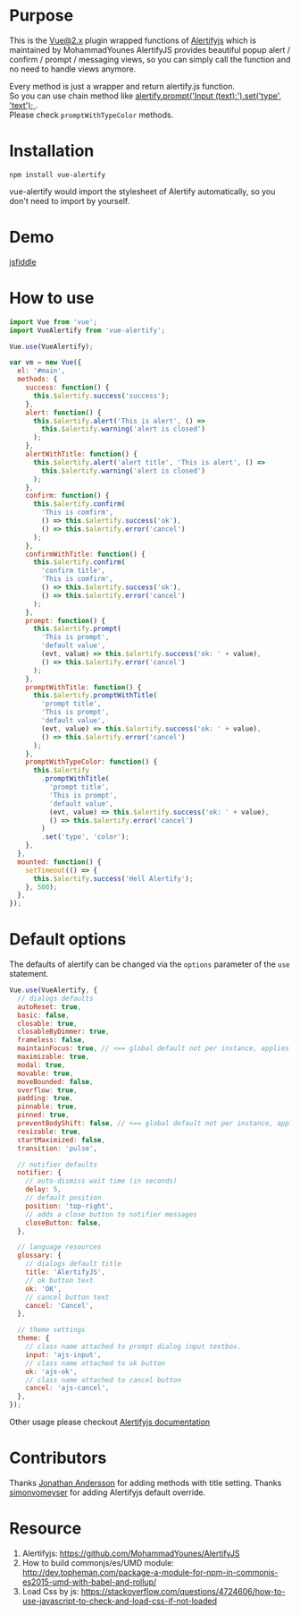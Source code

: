 # Purpose

This is the Vue@2.x plugin wrapped functions of [Alertifyjs](https://github.com/MohammadYounes/AlertifyJS) which is maintained by MohammadYounes
AlertifyJS provides beautiful popup alert / confirm / prompt / messaging views, so you can simply call the function and no need to handle views anymore.

Every method is just a wrapper and return alertify.js function.  
So you can use chain method like [alertify.prompt('Input (text):').set('type', 'text'); ](https://alertifyjs.com/prompt/type.html).  
Please check `promptWithTypeColor` methods.

# Installation

```
npm install vue-alertify
```

vue-alertify would import the stylesheet of Alertify automatically, so you don't need to import by yourself.

# Demo

[jsfiddle](https://jsfiddle.net/sj82516/vv9v9crt/)

# How to use

```javascript
import Vue from 'vue';
import VueAlertify from 'vue-alertify';

Vue.use(VueAlertify);

var vm = new Vue({
  el: '#main',
  methods: {
    success: function() {
      this.$alertify.success('success');
    },
    alert: function() {
      this.$alertify.alert('This is alert', () =>
        this.$alertify.warning('alert is closed')
      );
    },
    alertWithTitle: function() {
      this.$alertify.alert('alert title', 'This is alert', () =>
        this.$alertify.warning('alert is closed')
      );
    },
    confirm: function() {
      this.$alertify.confirm(
        'This is comfirm',
        () => this.$alertify.success('ok'),
        () => this.$alertify.error('cancel')
      );
    },
    confirmWithTitle: function() {
      this.$alertify.confirm(
        'confirm title',
        'This is comfirm',
        () => this.$alertify.success('ok'),
        () => this.$alertify.error('cancel')
      );
    },
    prompt: function() {
      this.$alertify.prompt(
        'This is prompt',
        'default value',
        (evt, value) => this.$alertify.success('ok: ' + value),
        () => this.$alertify.error('cancel')
      );
    },
    promptWithTitle: function() {
      this.$alertify.promptWithTitle(
        'prompt title',
        'This is prompt',
        'default value',
        (evt, value) => this.$alertify.success('ok: ' + value),
        () => this.$alertify.error('cancel')
      );
    },
    promptWithTypeColor: function() {
      this.$alertify
        .promptWithTitle(
          'prompt title',
          'This is prompt',
          'default value',
          (evt, value) => this.$alertify.success('ok: ' + value),
          () => this.$alertify.error('cancel')
        )
        .set('type', 'color');
    },
  },
  mounted: function() {
    setTimeout(() => {
      this.$alertify.success('Hell Alertify');
    }, 500);
  },
});
```

# Default options

The defaults of alertify can be changed via the `options` parameter of the `use` statement.

```javascript
Vue.use(VueAlertify, {
  // dialogs defaults
  autoReset: true,
  basic: false,
  closable: true,
  closableByDimmer: true,
  frameless: false,
  maintainFocus: true, // <== global default not per instance, applies to all dialogs
  maximizable: true,
  modal: true,
  movable: true,
  moveBounded: false,
  overflow: true,
  padding: true,
  pinnable: true,
  pinned: true,
  preventBodyShift: false, // <== global default not per instance, applies to all dialogs
  resizable: true,
  startMaximized: false,
  transition: 'pulse',

  // notifier defaults
  notifier: {
    // auto-dismiss wait time (in seconds)
    delay: 5,
    // default position
    position: 'top-right',
    // adds a close button to notifier messages
    closeButton: false,
  },

  // language resources
  glossary: {
    // dialogs default title
    title: 'AlertifyJS',
    // ok button text
    ok: 'OK',
    // cancel button text
    cancel: 'Cancel',
  },

  // theme settings
  theme: {
    // class name attached to prompt dialog input textbox.
    input: 'ajs-input',
    // class name attached to ok button
    ok: 'ajs-ok',
    // class name attached to cancel button
    cancel: 'ajs-cancel',
  },
});
```

Other usage please checkout [Alertifyjs documentation](http://alertifyjs.com/guide.html)

# Contributors

Thanks [Jonathan Andersson](https://github.com/ja1984) for adding methods with title setting.
Thanks [simonvomeyser](https://github.com/simonvomeyser) for adding Alertifyjs default override.

# Resource

1. Alertifyjs: https://github.com/MohammadYounes/AlertifyJS
2. How to build commonjs/es/UMD module: http://dev.topheman.com/package-a-module-for-npm-in-commonjs-es2015-umd-with-babel-and-rollup/
3. Load Css by js: https://stackoverflow.com/questions/4724606/how-to-use-javascript-to-check-and-load-css-if-not-loaded
